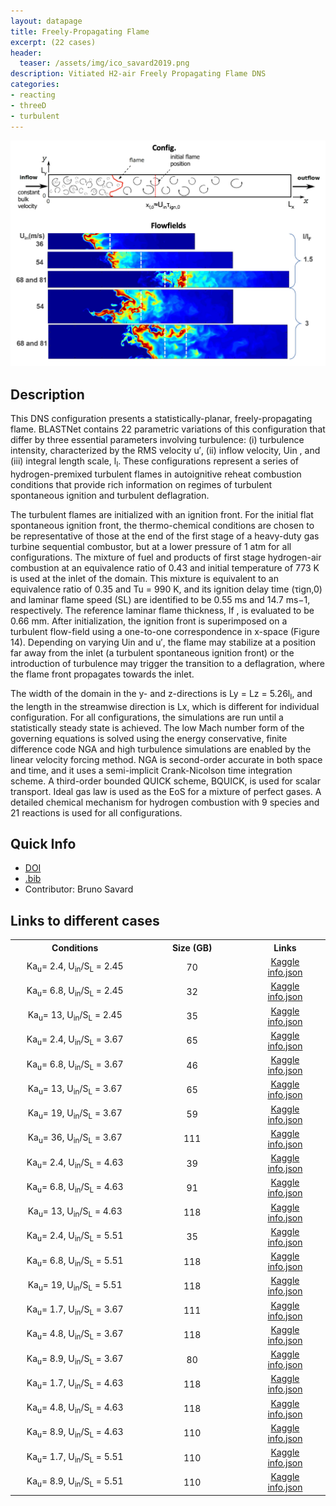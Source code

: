 ```yaml
---
layout: datapage
title: Freely-Propagating Flame
excerpt: (22 cases)
header:
  teaser: /assets/img/ico_savard2019.png
description: Vitiated H2-air Freely Propagating Flame DNS
categories: 
- reacting
- threeD
- turbulent
---
```


<div style="text-align: center;">
    <img src="./assets/img/savard2019.png" alt="Image 1" style="max-width: 100%;">
</div>

## Description

This DNS configuration presents a statistically-planar, freely-propagating flame. BLASTNet contains 22 parametric variations of this configuration that differ by three essential parameters involving turbulence: (i) turbulence intensity, characterized by the RMS velocity u′, (ii) inflow velocity, Uin , and (iii) integral length scale, l<sub>I</sub>.  These configurations represent a series of hydrogen-premixed turbulent flames in autoignitive reheat combustion conditions that provide rich information on regimes of turbulent spontaneous ignition and turbulent deflagration.

The turbulent flames are initialized with an ignition front. For the initial flat spontaneous ignition front, the thermo-chemical conditions are chosen to be representative of those at the end of the first stage of a heavy-duty gas turbine sequential combustor, but at a lower pressure of 1 atm for all configurations. The mixture of fuel and products of first stage hydrogen-air combustion at an equivalence ratio of 0.43 and initial temperature of 773 K is used at the inlet of the domain. This mixture is equivalent to an equivalence ratio of 0.35 and Tu = 990 K, and its ignition delay time (τign,0) and laminar flame speed (SL) are identified to be 0.55 ms and 14.7 ms−1, respectively. The reference laminar flame thickness, lf , is evaluated to be 0.66 mm. After initialization, the ignition front is superimposed on a turbulent flow-field using a one-to-one correspondence in x-space (Figure 14). Depending on varying Uin and u′, the flame may stabilize at a position far away from the inlet (a turbulent spontaneous ignition front) or the introduction of turbulence may trigger the transition to a deflagration, where the flame front propagates towards the inlet.

The width of the domain in the y- and z-directions is Ly = Lz = 5.26l<sub>I</sub>, and the length in the streamwise direction is Lx, which is different for individual configuration. For all configurations, the simulations are run until a statistically steady state is achieved.
The low Mach number form of the governing equations is solved using the energy conservative, finite difference code NGA and high turbulence simulations are enabled by the linear velocity forcing method. NGA is second-order accurate in both space and time, and it uses a semi-implicit Crank-Nicolson time integration scheme. A third-order bounded QUICK scheme, BQUICK, is used for scalar transport. Ideal gas law is used as the EoS for a mixture of perfect gases. A detailed chemical mechanism for hydrogen combustion with 9 species and 21 reactions is used for all configurations.


## Quick Info
* <a href="https://doi.org/10.1016/j.combustflame.2019.07.020">DOI</a>
* <a href="./assets/bib/savard2019.bib">.bib</a>
* Contributor: Bruno Savard

## Links to different cases

<table align="center">
    <tr class="header">
    <th style="width:10%;">Conditions</th>
      <!-- <th style="width:60%;">TPY</th> -->
      <th style="width:10%;">Size (GB)</th>
      <!-- <th style="width:60%;">Article</th> -->
      <th style="width:5%;">Links</th>
    </tr>
    <tr>
        <td align="center">Ka<sub>u</sub>= 2.4, U<sub>in</sub>/S<sub>L</sub> = 2.45</td>
        <td align="center">70</td>
        <td align="center">
        <a href="https://www.kaggle.com/datasets/waitongchung/free-propagating-h2-vit-air-li-case-2">Kaggle</a><BR>
        <a href="./assets/json/savard/savard2_info.json">info.json</a>
        </td>
    </tr>
    <tr>
        <td align="center">Ka<sub>u</sub>= 6.8, U<sub>in</sub>/S<sub>L</sub> = 2.45</td>
        <td align="center">32</td>
        <td align="center"><a href="https://www.kaggle.com/datasets/waitongchung/free-propagating-h2-vit-air-li-case-3">Kaggle</a><BR>
        <a href="./assets/json/savard/savard3_info.json">info.json</a></td>
    </tr>
    <tr>
        <td align="center">Ka<sub>u</sub>= 13, U<sub>in</sub>/S<sub>L</sub> = 2.45</td>
        <td align="center">35</td>
        <td align="center"><a href="https://www.kaggle.com/datasets/waitongchung/free-propagating-h2-vit-air-li-case-4">Kaggle</a><BR>
        <a href="./assets/json/savard/savard4_info.json">info.json</a></td>
    </tr>
    <tr>
        <td align="center">Ka<sub>u</sub>= 2.4, U<sub>in</sub>/S<sub>L</sub> = 3.67</td>
        <td align="center">65</td>
        <td align="center"><a href="https://www.kaggle.com/datasets/waitongchung/free-propagating-h2-vit-air-li-case-5">Kaggle</a><BR>
        <a href="./assets/json/savard/savard5_info.json">info.json</a></td>
    </tr>
    <tr>
        <td align="center">Ka<sub>u</sub>= 6.8, U<sub>in</sub>/S<sub>L</sub> = 3.67</td>
        <td align="center">46</td>
        <td align="center"><a href="https://www.kaggle.com/datasets/waitongchung/free-propagating-h2-vit-air-li-case-6">Kaggle</a><BR>
        <a href="./assets/json/savard/savard6_info.json">info.json</a></td>
    </tr>
    <tr>
        <td align="center">Ka<sub>u</sub>= 13, U<sub>in</sub>/S<sub>L</sub> = 3.67</td>
        <td align="center">65</td>
        <td align="center"><a href="https://www.kaggle.com/datasets/waitongchung/free-propagating-h2-vit-air-li-case-7">Kaggle</a><BR>
        <a href="./assets/json/savard/savard7_info.json">info.json</a></td>
    </tr>
    <tr>
        <td align="center">Ka<sub>u</sub>= 19, U<sub>in</sub>/S<sub>L</sub> = 3.67</td>
        <td align="center">59</td>
        <td align="center"><a href="https://www.kaggle.com/datasets/waitongchung/free-propagating-h2-vit-air-li-case-8">Kaggle</a><BR>
        <a href="./assets/json/savard/savard8_info.json">info.json</a></td>
    </tr>
    <tr>
        <td align="center">Ka<sub>u</sub>= 36, U<sub>in</sub>/S<sub>L</sub> = 3.67</td>
        <td align="center">111</td>
        <td align="center"><a href="https://www.kaggle.com/datasets/waitongchung/free-propagating-h2-vit-air-li-case-9">Kaggle</a><BR>
        <a href="./assets/json/savard/savard9_info.json">info.json</a></td>
    </tr>
    <tr>
        <td align="center">Ka<sub>u</sub>= 2.4, U<sub>in</sub>/S<sub>L</sub> = 4.63</td>
        <td align="center">39</td>
        <td align="center"><a href="https://www.kaggle.com/datasets/waitongchung/free-propagating-h2-vit-air-li-case-11">Kaggle</a><BR>
        <a href="./assets/json/savard/savard11_info.json">info.json</a></td>
    </tr>
    <tr>
        <td align="center">Ka<sub>u</sub>= 6.8, U<sub>in</sub>/S<sub>L</sub> = 4.63</td>
        <td align="center">91</td>
        <td align="center"><a href="https://www.kaggle.com/datasets/waitongchung/free-propagating-h2-vit-air-li-case-12">Kaggle</a><BR>
        <a href="./assets/json/savard/savard12_info.json">info.json</a></td>
    </tr>
    <tr>
        <td align="center">Ka<sub>u</sub>= 13, U<sub>in</sub>/S<sub>L</sub> = 4.63</td>
        <td align="center">118</td>
        <td align="center"><a href="https://www.kaggle.com/datasets/waitongchung/free-propagating-h2-vit-air-li-case-13">Kaggle</a><BR>
        <a href="./assets/json/savard/savard13_info.json">info.json</a></td>
    </tr>
    <tr>
        <td align="center">Ka<sub>u</sub>= 2.4, U<sub>in</sub>/S<sub>L</sub> = 5.51</td>
        <td align="center">35</td>
        <td align="center"><a href="https://www.kaggle.com/datasets/waitongchung/free-propagating-h2-vit-air-li-case-17">Kaggle</a><BR>
        <a href="./assets/json/savard/savard17_info.json">info.json</a></td>
    </tr>
    <tr>
        <td align="center">Ka<sub>u</sub>= 6.8, U<sub>in</sub>/S<sub>L</sub> = 5.51</td>
        <td align="center">118</td>
        <td align="center"><a href="https://www.kaggle.com/datasets/waitongchung/free-propagating-h2-vit-air-li-case-18">Kaggle</a><BR>
        <a href="./assets/json/savard/savard18_info.json">info.json</a></td>
    </tr>
    <tr>
        <td align="center">Ka<sub>u</sub>= 19, U<sub>in</sub>/S<sub>L</sub> = 5.51</td>
        <td align="center">118</td>
        <td align="center"><a href="https://www.kaggle.com/datasets/waitongchung/free-propagating-h2-vit-air-li-case-19">Kaggle</a><BR>
        <a href="./assets/json/savard/savard19_info.json">info.json</a></td>
    </tr>
    <tr>
        <td align="center">Ka<sub>u</sub>= 1.7, U<sub>in</sub>/S<sub>L</sub> = 3.67</td>
        <td align="center">111</td>
        <td align="center"><a href="https://www.kaggle.com/datasets/waitongchung/free-propagating-h2-vit-air-li-case-22">Kaggle</a><BR>
        <a href="./assets/json/savard/savard22_info.json">info.json</a></td>
    </tr>
    <tr>
        <td align="center">Ka<sub>u</sub>= 4.8, U<sub>in</sub>/S<sub>L</sub> = 3.67</td>
        <td align="center">118</td>
        <td align="center"><a href="https://www.kaggle.com/datasets/waitongchung/free-propagating-h2-vit-air-li-case-23">Kaggle</a><BR>
        <a href="./assets/json/savard/savard23_info.json">info.json</a></td>
    </tr>
    <tr>
        <td align="center">Ka<sub>u</sub>= 8.9, U<sub>in</sub>/S<sub>L</sub> = 3.67</td>
        <td align="center">80</td>
        <td align="center"><a href="https://www.kaggle.com/datasets/waitongchung/free-propagating-h2-vit-air-li-case-24">Kaggle</a><BR>
        <a href="./assets/json/savard/savard24_info.json">info.json</a></td>
    </tr>
    <tr>
        <td align="center">Ka<sub>u</sub>= 1.7, U<sub>in</sub>/S<sub>L</sub> = 4.63</td>
        <td align="center">118</td>
        <td align="center"><a href="https://www.kaggle.com/datasets/waitongchung/free-propagating-h2-vit-air-li-case-26">Kaggle</a><BR>
        <a href="./assets/json/savard/savard26_info.json">info.json</a></td>
    </tr>
    <tr>
        <td align="center">Ka<sub>u</sub>= 4.8, U<sub>in</sub>/S<sub>L</sub> = 4.63</td>
        <td align="center">118</td>
        <td align="center"><a href="https://www.kaggle.com/datasets/waitongchung/free-propagating-h2-vit-air-li-case-27">Kaggle</a><BR>
        <a href="./assets/json/savard/savard27_info.json">info.json</a></td>
    </tr>
    <tr>
        <td align="center">Ka<sub>u</sub>= 8.9, U<sub>in</sub>/S<sub>L</sub> = 4.63</td>
        <td align="center">110</td>
        <td align="center"><a href="https://www.kaggle.com/datasets/waitongchung/free-propagating-h2-vit-air-li-case-28">Kaggle</a><BR>
        <a href="./assets/json/savard/savard28_info.json">info.json</a></td>
    </tr>
    <tr>
        <td align="center">Ka<sub>u</sub>= 1.7, U<sub>in</sub>/S<sub>L</sub> = 5.51</td>
        <td align="center">110</td>
        <td align="center"><a href="https://www.kaggle.com/datasets/waitongchung/free-propagating-h2-vit-air-li-case-30">Kaggle</a><BR>
        <a href="./assets/json/savard/savard30_info.json">info.json</a></td>
    </tr>
    <tr>
        <td align="center">Ka<sub>u</sub>= 8.9, U<sub>in</sub>/S<sub>L</sub> = 5.51</td>
        <td align="center">110</td>
        <td align="center"><a href="https://www.kaggle.com/datasets/waitongchung/free-propagating-h2-vit-air-li-case-32">Kaggle</a><BR>
        <a href="./assets/json/savard/savard32_info.json">info.json</a></td>
    </tr>
</table>




